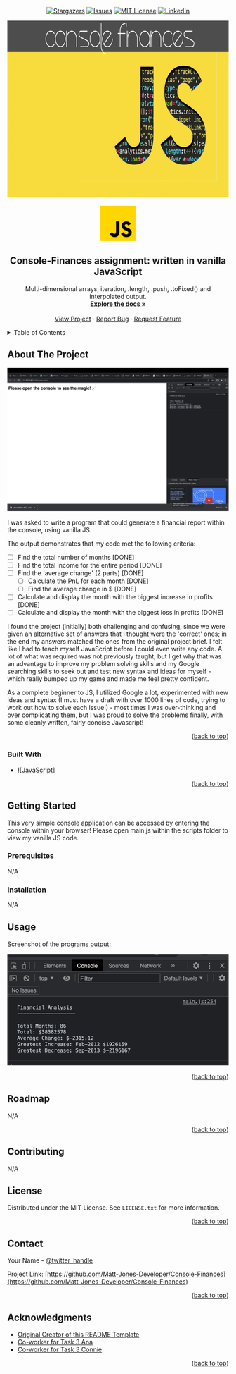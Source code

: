 <!-- Readme top-->
<a name="readme-top"></a>

<!-- Project shields -->

<!-- centered shields -->

<span style="display:block" align="center" class="shields">

  [![Stargazers][stars-shield]][stars-url]
  [![Issues][issues-shield]][issues-url]
  [![MIT License][license-shield]][license-url]
  [![LinkedIn][linkedin-shield]][linkedin-url]

</span>


<!-- Readme Header -->

<div align="center">
  <img src="images/header.png" alt="header-image" width="800" height="400">
</div>

<!-- PROJECT LOGO -->
<br />
<div align="center">
  <a href="https://github.com/Matt-Jones-Developer/Console-Finances">
    <img src="images/js_logo.png" alt="Logo" width="80" height="80">
  </a>

<h2 align="center">Console-Finances assignment: written in vanilla JavaScript</h2>

  <p align="center">
    Multi-dimensional arrays, iteration, .length, .push, .toFixed() and interpolated output.
    <br />
    <a href="https://github.com/Matt-Jones-Developer/Console-Finances/"><strong>Explore the docs »</strong></a>
    <br />
    <br />
    <a href="https://matt-jones-developer.github.io/Console-Finances/">View Project</a>
    ·
    <a href="https://github.com/Matt-Jones-Developer/Console-Finances/issues">Report Bug</a>
    ·
    <a href="https://github.com/Matt-Jones-Developer/Console-Finances/issues">Request Feature</a>
  </p>
</div>


<!-- TABLE OF CONTENTS -->
<details>
  <summary>Table of Contents</summary>
  <ol>
    <li>
      <a href="#about-the-project">About The Project</a>
      <ul>
        <li><a href="#built-with">Built With</a></li>
      </ul>
    </li>
    <li>
      <a href="#getting-started">Getting Started</a>
      <ul>
        <li><a href="#prerequisites">Prerequisites</a></li>
        <li><a href="#installation">Installation</a></li>
      </ul>
    </li>
    <li><a href="#usage">Usage</a></li>
    <li><a href="#roadmap">Roadmap</a></li>
    <li><a href="#contributing">Contributing</a></li>
    <li><a href="#license">License</a></li>
    <li><a href="#contact">Contact</a></li>
    <li><a href="#acknowledgments">Acknowledgments</a></li>
  </ol>
</details>



<!-- ABOUT THE PROJECT -->
## About The Project

[![Console Finances Screen Shot][product-screenshot]](https://github.com/Matt-Jones-Developer/Console-Finances)


I was asked to write a program that could generate a financial report within the console, using vanilla JS.

The output demonstrates that my code met the following criteria:

- [ ] Find the total number of months [DONE]
- [ ] Find the total income for the entire period [DONE]
- [ ] Find the 'average change' (2 parts) [DONE]
    - [ ] Calculate the PnL for each month [DONE]
    - [ ] Find the average change in $ [DONE]
- [ ] Calculate and display the month with the biggest increase in profits [DONE]
- [ ] Calculate and display the month with the biggest loss in profits [DONE]

I found the project (initially) both challenging and confusing, since we were given an alternative set of answers that I thought were the 'correct' ones; in the end my answers matched the ones from the original project brief.  I felt like I had to teach myself JavaScript before I could even write any code.  A lot of what was required was not previously taught, but I get why that was an advantage to improve my problem solving skills and my Google searching skills to seek out and test new syntax and ideas for myself - which really bumped up my game and made me feel pretty confident.

As a complete beginner to JS, I utilized Google a lot, experimented with new ideas and syntax (I must have a draft with over 1000 lines of code, trying to work out how to solve each issue!) - most times I was over-thinking and over complicating them, but I was proud to solve the problems finally, with some cleanly written, fairly concise Javascript!


<p align="right">(<a href="#readme-top">back to top</a>)</p>


### Built With

* [![JavaScript]][javascript-url]

<p align="right">(<a href="#readme-top">back to top</a>)</p>



<!-- GETTING STARTED -->
## Getting Started

This very simple console application can be accessed by entering the console within your browser!
Please open main.js within the scripts folder to view my vanilla JS code.

### Prerequisites

N/A


### Installation

N/A

<!-- USAGE EXAMPLES -->
## Usage


Screenshot of the programs output:

[![Product Name Screen Shot][console-output-screenshot]](https://matt-jones-developer.github.io/Console-Finances/)

<p align="right">(<a href="#readme-top">back to top</a>)</p>



<!-- ROADMAP -->
## Roadmap

N/A

<p align="right">(<a href="#readme-top">back to top</a>)</p>



<!-- CONTRIBUTING -->
## Contributing

N/A

<!-- LICENSE -->
## License

Distributed under the MIT License. See `LICENSE.txt` for more information.

<p align="right">(<a href="#readme-top">back to top</a>)</p>



<!-- CONTACT -->
## Contact

Your Name - [@twitter_handle](https://twitter.com/glitchy81_dev)

Project Link: [https://github.com/Matt-Jones-Developer/Console-Finances](https://github.com/Matt-Jones-Developer/Console-Finances)

<p align="right">(<a href="#readme-top">back to top</a>)</p>



<!-- ACKNOWLEDGMENTS -->
## Acknowledgments

* [Original Creator of this README Template](https://github.com/othneildrew/Best-README-Template)
* [Co-worker for Task 3 Ana](https://github.com/Matt-Jones-Developer/Console-Finances)
* [Co-worker for Task 3 Connie](https://github.com/Matt-Jones-Developer/Console-Finances)

<p align="right">(<a href="#readme-top">back to top</a>)</p>



<!-- MARKDOWN LINKS & IMAGES -->
<!-- https://www.markdownguide.org/basic-syntax/#reference-style-links -->
[contributors-shield]: https://img.shields.io/github/contributors/matt-jones-developer/Console-Finances.svg?style=for-the-badge
[contributors-url]: https://github.com/matt-jones-developer/Console-Finances/graphs/contributors
[forks-shield]: https://img.shields.io/github/forks/matt-jones-developer/Console-Finances.svg?style=for-the-badge
[forks-url]: https://github.com/Matt-Jones-Developer/Console-Finances/network/members
[stars-shield]: https://img.shields.io/github/stars/matt-jones-developer/Console-Finances.svg?style=for-the-badge
[stars-url]: https://matt-jones-developer.github.io/Console-Finances/stargazer
[issues-shield]: https://img.shields.io/github/issues/matt-jones-developer/Console-Finances.svg?style=for-the-badge
[issues-url]: https://github.com/Matt-Jones-Developer/Console-Finances/issues
[license-shield]: https://img.shields.io/github/license/matt-jones-developer/Console-Finances.svg?style=for-the-badge
[license-url]: https://github.com/Matt-Jones-Developer/Console-Finances/blob/main/LICENSE.txt
[linkedin-shield]: https://img.shields.io/badge/-LinkedIn-black.svg?style=for-the-badge&logo=linkedin&colorB=555
[linkedin-url]: www.linkedin.com/in/matt-jones-zx81
[product-screenshot]: images/screenshot.png
[console-output-screenshot]: images/console_output_screenshot.png
[javascript-url]: https://www.javascript.com


